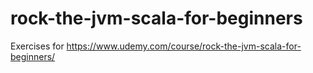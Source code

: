# rock-the-jvm-scala-for-beginners
Exercises for https://www.udemy.com/course/rock-the-jvm-scala-for-beginners/
